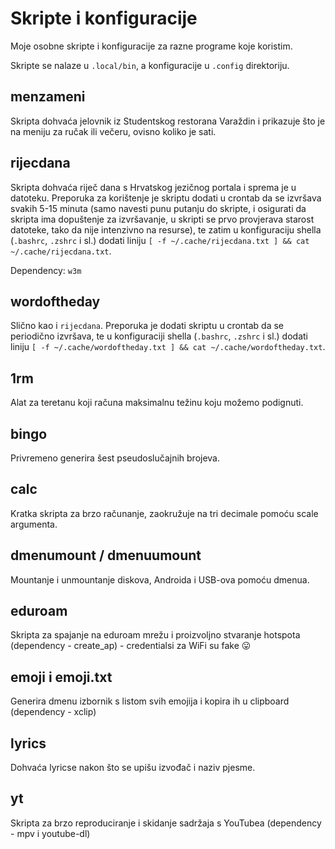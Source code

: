 # Skripte i konfiguracije

Moje osobne skripte i konfiguracije za razne programe koje koristim. 

Skripte se nalaze u ```.local/bin```, a konfiguracije u ```.config``` direktoriju.

## menzameni

Skripta dohvaća jelovnik iz Studentskog restorana Varaždin i prikazuje što je na meniju za ručak ili večeru, ovisno koliko je sati.

## rijecdana

Skripta dohvaća riječ dana s Hrvatskog jezičnog portala i sprema je u datoteku. Preporuka za korištenje je skriptu dodati u crontab da se izvršava svakih 5-15 minuta (samo navesti punu putanju do skripte, i osigurati da skripta ima dopuštenje za izvršavanje, u skripti se prvo provjerava starost datoteke, tako da nije intenzivno na resurse), te zatim u konfiguraciju shella (```.bashrc```, ```.zshrc``` i sl.) dodati liniju ```[ -f ~/.cache/rijecdana.txt ] && cat ~/.cache/rijecdana.txt```.

Dependency: ```w3m```

## wordoftheday

Slično kao i ```rijecdana```. Preporuka je dodati skriptu u crontab da se periodično izvršava, te u konfiguraciji shella (```.bashrc```, ```.zshrc``` i sl.) dodati liniju ```[ -f ~/.cache/wordoftheday.txt ] && cat ~/.cache/wordoftheday.txt```.

## 1rm

Alat za teretanu koji računa maksimalnu težinu koju možemo podignuti.

## bingo

Privremeno generira šest pseudoslučajnih brojeva.

## calc

Kratka skripta za brzo računanje, zaokružuje na tri decimale pomoću scale argumenta.

## dmenumount / dmenuumount

Mountanje i unmountanje diskova, Androida i USB-ova pomoću dmenua.

## eduroam

Skripta za spajanje na eduroam mrežu i proizvoljno stvaranje hotspota (dependency - create_ap) - credentialsi za WiFi su fake 😛

## emoji i emoji.txt

Generira dmenu izbornik s listom svih emojija i kopira ih u clipboard (dependency - xclip)

## lyrics

Dohvaća lyricse nakon što se upišu izvođač i naziv pjesme.

## yt

Skripta za brzo reproduciranje i skidanje sadržaja s YouTubea (dependency - mpv i youtube-dl)
